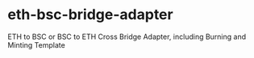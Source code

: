 # eth-bsc-bridge-adapter
ETH to BSC or BSC to ETH Cross Bridge Adapter, including Burning and Minting Template
